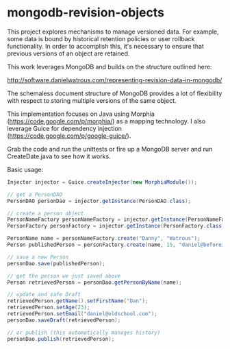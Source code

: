 mongodb-revision-objects
========================

This project explores mechanisms to manage versioned data. For example, some data is bound by historical retention policies or user rollback functionality. In order to accomplish this, it's necessary to ensure that previous versions of an object are retained.

This work leverages MongoDB and builds on the structure outlined here:

http://software.danielwatrous.com/representing-revision-data-in-mongodb/

The schemaless document structure of MongoDB provides a lot of flexibility with respect to storing multiple versions of the same object.

This implementation focuses on Java using Morphia (https://code.google.com/p/morphia/) as a mapping technology. I also leverage Guice for dependency injection (https://code.google.com/p/google-guice/).

Grab the code and run the unittests or fire up a MongoDB server and run CreateDate.java to see how it works.

Basic usage:

```java
Injector injector = Guice.createInjector(new MorphiaModule());

// get a PersonDAO
PersonDAO personDao = injector.getInstance(PersonDAO.class);

// create a person object
PersonNameFactory personNameFactory = injector.getInstance(PersonNameFactory.class);
PersonFactory personFactory = injector.getInstance(PersonFactory.class);

PersonName name = personNameFactory.create("Danny", "Watrous");
Person publishedPerson = personFactory.create(name, 15, "daniel@beforeinternet.com", true);

// save a new Person
personDao.save(publishedPerson);

// get the person we just saved above
Person retrievedPerson = personDao.getPersonByName(name);

// update and safe Draft
retrievedPerson.getName().setFirstName("Dan");
retrievedPerson.setAge(23);
retrievedPerson.setEmail("daniel@oldschool.com");
personDao.saveDraft(retrievedPerson);

// or publish (this automatically manages history)
personDao.publish(retrievedPerson);
```